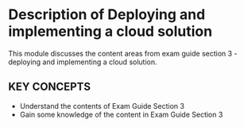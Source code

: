 # Description of Deploying and implementing a cloud solution

This module discusses the content areas from exam guide section 3 - deploying and implementing a cloud solution.

## KEY CONCEPTS

* Understand the contents of Exam Guide Section 3
* Gain some knowledge of the content in Exam Guide Section 3